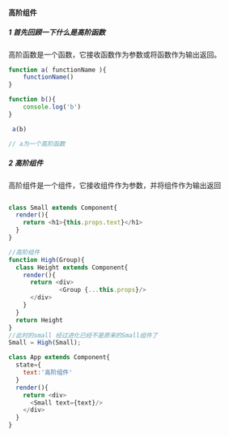 #### 高阶组件

##### 1 首先回顾一下什么是高阶函数
高阶函数是一个函数，它接收函数作为参数或将函数作为输出返回。

```js
function a( functionName ){
    functionName()
}

function b(){
    console.log('b')
}

 a(b)

// a为一个高阶函数
```
##### 2 高阶组件
高阶组件是一个组件，它接收组件作为参数，并将组件作为输出返回
```js

class Small extends Component{
  render(){
    return <h1>{this.props.text}</h1>
  }
}

//高阶组件
function High(Group){
  class Height extends Component{
    render(){
      return <div>
              <Group {...this.props}/>
      </div>
    }
  }
  return Height
}
//此时的small 经过进化已经不是原来的Small组件了
Small = High(Small);

class App extends Component{
  state={
    text:'高阶组件'
  }
  render(){
    return <div>
      <Small text={text}/>
    </div>
  }
}

```